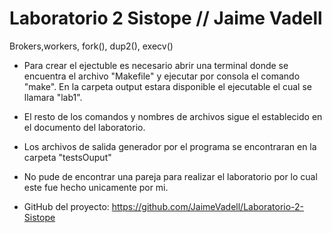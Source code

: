# Laboratorio 2 Sistope // Jaime Vadell
 Brokers,workers, fork(), dup2(), execv()

- Para crear el ejectuble es necesario abrir una terminal donde se encuentra el archivo "Makefile" y ejecutar por consola el comando "make". En la carpeta output estara disponible el ejecutable el cual se llamara "lab1".

- El resto de los comandos y nombres de archivos sigue el establecido en el documento del laboratorio.

- Los archivos de salida generador por el programa se encontraran en la carpeta "testsOuput"

- No pude de encontrar una pareja para realizar el laboratorio por lo cual este fue hecho unicamente por mi. 

- GitHub del proyecto: https://github.com/JaimeVadell/Laboratorio-2-Sistope